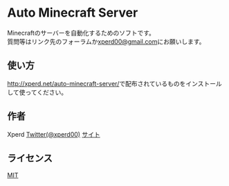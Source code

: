 # Auto Minecraft Server

Minecraftのサーバーを自動化するためのソフトです。  
質問等はリンク先のフォーラムか<xperd00@gmail.com>にお願いします。  

## 使い方

<http://xperd.net/auto-minecraft-server/>で配布されているものをインストールして使ってください。  

## 作者

Xperd [Twitter(@xperd00)](https://twitter.com/xperd00) [サイト](http://xperd.net)

## ライセンス

[MIT](http://b4b4r07.mit-license.org)